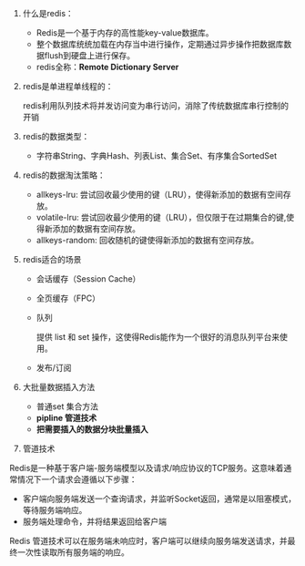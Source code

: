 1. 什么是redis：

   * Redis是一个基于内存的高性能key-value数据库。
   * 整个数据库统统加载在内存当中进行操作，定期通过异步操作把数据库数据flush到硬盘上进行保存。
   * redis全称：**Remote Dictionary Server**

2. redis是单进程单线程的：

   redis利用队列技术将并发访问变为串行访问，消除了传统数据库串行控制的开销

3. redis的数据类型：

   * 字符串String、字典Hash、列表List、集合Set、有序集合SortedSet

4. redis的数据淘汰策略：

   * allkeys-lru: 尝试回收最少使用的键（LRU），使得新添加的数据有空间存放。
   * volatile-lru: 尝试回收最少使用的键（LRU），但仅限于在过期集合的键,使得新添加的数据有空间存放。
   * allkeys-random: 回收随机的键使得新添加的数据有空间存放。

5. redis适合的场景

   * 会话缓存（Session Cache）

   * 全页缓存（FPC）

   * 队列

     提供 list 和 set 操作，这使得Redis能作为一个很好的消息队列平台来使用。

   * 发布/订阅

6. 大批量数据插入方法

   * 普通set 集合方法
   * **pipline 管道技术**
   * **把需要插入的数据分块批量插入**

7.  管道技术

   Redis是一种基于客户端-服务端模型以及请求/响应协议的TCP服务。这意味着通常情况下一个请求会遵循以下步骤：

   - 客户端向服务端发送一个查询请求，并监听Socket返回，通常是以阻塞模式，等待服务端响应。
   - 服务端处理命令，并将结果返回给客户端

   Redis 管道技术可以在服务端未响应时，客户端可以继续向服务端发送请求，并最终一次性读取所有服务端的响应。